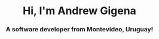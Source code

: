 <h1 align="center">Hi, I'm Andrew Gigena</h1>
<h3 align="center">A software developer from Montevideo, Uruguay!</h3>
